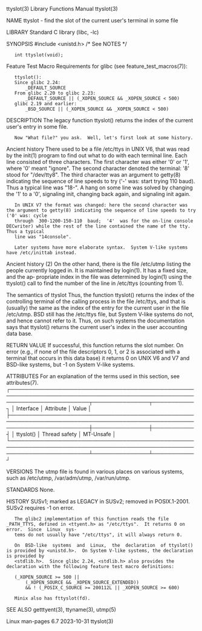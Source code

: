 ttyslot(3)							   Library Functions Manual							    ttyslot(3)

NAME
       ttyslot - find the slot of the current user's terminal in some file

LIBRARY
       Standard C library (libc, -lc)

SYNOPSIS
       #include <unistd.h>	 /* See NOTES */

       int ttyslot(void);

   Feature Test Macro Requirements for glibc (see feature_test_macros(7)):

       ttyslot():
	   Since glibc 2.24:
	       _DEFAULT_SOURCE
	   From glibc 2.20 to glibc 2.23:
	       _DEFAULT_SOURCE || (_XOPEN_SOURCE && _XOPEN_SOURCE < 500)
	   glibc 2.19 and earlier:
	       _BSD_SOURCE || (_XOPEN_SOURCE && _XOPEN_SOURCE < 500)

DESCRIPTION
       The legacy function ttyslot() returns the index of the current user's entry in some file.

       Now "What file?" you ask.  Well, let's first look at some history.

   Ancient history
       There used to be a file /etc/ttys in UNIX V6, that was read by the init(1) program to find out what to do with each terminal line.  Each line consisted
       of  three  characters.	The first character was either '0' or '1', where '0' meant "ignore".  The second character denoted the terminal: '8' stood for
       "/dev/tty8".  The third character was an argument to getty(8) indicating the sequence of line speeds to try ('-' was: start trying 110 baud).   Thus  a
       typical line was "18-".	A hang on some line was solved by changing the '1' to a '0', signaling init, changing back again, and signaling init again.

       In UNIX V7 the format was changed: here the second character was the argument to getty(8) indicating the sequence of line speeds to try ('0' was: cycle
       through	300-1200-150-110  baud;	 '4'  was for the on-line console DECwriter) while the rest of the line contained the name of the tty.	Thus a typical
       line was "14console".

       Later systems have more elaborate syntax.  System V-like systems have /etc/inittab instead.

   Ancient history (2)
       On the other hand, there is the file /etc/utmp listing the people currently logged in.  It is maintained by login(1).  It has a fixed size, and the ap‐
       propriate index in the file was determined by login(1) using the ttyslot() call to find the number of the line in /etc/ttys (counting from 1).

   The semantics of ttyslot
       Thus, the function ttyslot() returns the index of the controlling terminal of the calling process in the file /etc/ttys, and that is (usually) the same
       as the index of the entry for the current user in the file /etc/utmp.  BSD still has the /etc/ttys file, but System V-like systems do  not,  and	 hence
       cannot refer to it.  Thus, on such systems the documentation says that ttyslot() returns the current user's index in the user accounting data base.

RETURN VALUE
       If  successful,	this  function returns the slot number.	 On error (e.g., if none of the file descriptors 0, 1, or 2 is associated with a terminal that
       occurs in this data base) it returns 0 on UNIX V6 and V7 and BSD-like systems, but -1 on System V-like systems.

ATTRIBUTES
       For an explanation of the terms used in this section, see attributes(7).
       ┌─────────────────────────────────────────────────────────────────────────────────────────────────────────────────────────┬───────────────┬───────────┐
       │ Interface														 │ Attribute	 │ Value     │
       ├─────────────────────────────────────────────────────────────────────────────────────────────────────────────────────────┼───────────────┼───────────┤
       │ ttyslot()														 │ Thread safety │ MT-Unsafe │
       └─────────────────────────────────────────────────────────────────────────────────────────────────────────────────────────┴───────────────┴───────────┘

VERSIONS
       The utmp file is found in various places on various systems, such as /etc/utmp, /var/adm/utmp, /var/run/utmp.

STANDARDS
       None.

HISTORY
       SUSv1; marked as LEGACY in SUSv2; removed in POSIX.1-2001.  SUSv2 requires -1 on error.

       The glibc2 implementation of this function reads the file _PATH_TTYS, defined in <ttyent.h> as "/etc/ttys".  It returns 0 on error.  Since  Linux  sys‐
       tems do not usually have "/etc/ttys", it will always return 0.

       On  BSD-like  systems  and  Linux,  the	declaration  of ttyslot() is provided by <unistd.h>.  On System V-like systems, the declaration is provided by
       <stdlib.h>.  Since glibc 2.24, <stdlib.h> also provides the declaration with the following feature test macro definitions:

	   (_XOPEN_SOURCE >= 500 ||
		   (_XOPEN_SOURCE && _XOPEN_SOURCE_EXTENDED))
	       && ! (_POSIX_C_SOURCE >= 200112L || _XOPEN_SOURCE >= 600)

       Minix also has fttyslot(fd).

SEE ALSO
       getttyent(3), ttyname(3), utmp(5)

Linux man-pages 6.7							  2023-10-31								    ttyslot(3)
